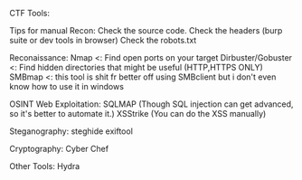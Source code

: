 CTF Tools:

Tips for manual Recon:
Check the source code.
Check the headers (burp suite or dev tools in browser)
Check the robots.txt

Reconaissance:
Nmap <: Find open ports on your target
Dirbuster/Gobuster <: Find hidden directories that might be useful (HTTP,HTTPS ONLY)
SMBmap <: this tool is shit fr better off using SMBclient but i don't even know how to use it in windows

OSINT
Web Exploitation:
SQLMAP (Though SQL injection can get advanced, so it's better to automate it.)
XSStrike (You can do the XSS manually)

Steganography:
steghide
exiftool

Cryptography:
Cyber Chef

Other Tools:
Hydra

